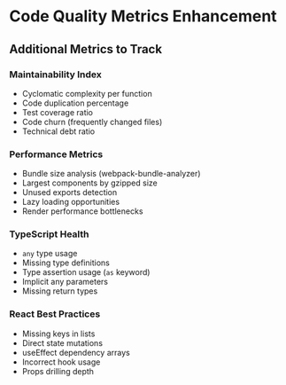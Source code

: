 # Code Quality Metrics Enhancement

## Additional Metrics to Track

### **Maintainability Index**
- Cyclomatic complexity per function
- Code duplication percentage
- Test coverage ratio
- Code churn (frequently changed files)
- Technical debt ratio

### **Performance Metrics**
- Bundle size analysis (webpack-bundle-analyzer)
- Largest components by gzipped size
- Unused exports detection
- Lazy loading opportunities
- Render performance bottlenecks

### **TypeScript Health**
- `any` type usage
- Missing type definitions
- Type assertion usage (`as` keyword)
- Implicit any parameters
- Missing return types

### **React Best Practices**
- Missing keys in lists
- Direct state mutations
- useEffect dependency arrays
- Incorrect hook usage
- Props drilling depth